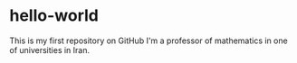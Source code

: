 # hello-world
This is my first repository on GitHub
I'm a professor of mathematics in one of universities in Iran.
